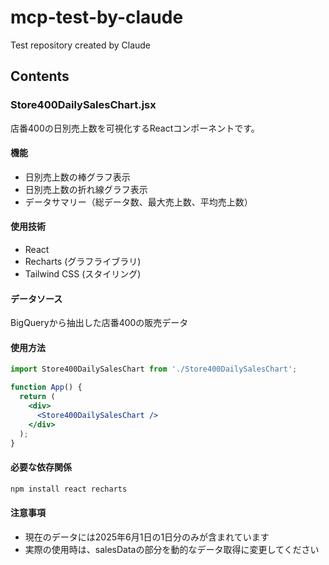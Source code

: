# mcp-test-by-claude

Test repository created by Claude

## Contents

### Store400DailySalesChart.jsx
店番400の日別売上数を可視化するReactコンポーネントです。

#### 機能
- 日別売上数の棒グラフ表示
- 日別売上数の折れ線グラフ表示  
- データサマリー（総データ数、最大売上数、平均売上数）

#### 使用技術
- React
- Recharts (グラフライブラリ)
- Tailwind CSS (スタイリング)

#### データソース
BigQueryから抽出した店番400の販売データ

#### 使用方法
```jsx
import Store400DailySalesChart from './Store400DailySalesChart';

function App() {
  return (
    <div>
      <Store400DailySalesChart />
    </div>
  );
}
```

#### 必要な依存関係
```bash
npm install react recharts
```

#### 注意事項
- 現在のデータには2025年6月1日の1日分のみが含まれています
- 実際の使用時は、salesDataの部分を動的なデータ取得に変更してください